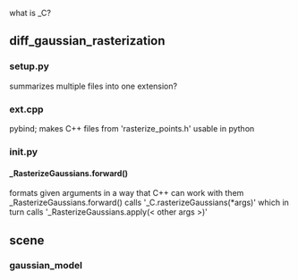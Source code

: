 what is _C?

## diff_gaussian_rasterization
### setup.py
summarizes multiple files into one extension?

### ext.cpp
pybind; makes C++ files from 'rasterize_points.h' usable in python

### __init__.py
#### _RasterizeGaussians.forward()
formats given arguments in a way that C++ can work with them
_RasterizeGaussians.forward() calls '_C.rasterizeGaussians(*args)' which in turn calls '_RasterizeGaussians.apply(< other args >)'

## scene
### gaussian_model
